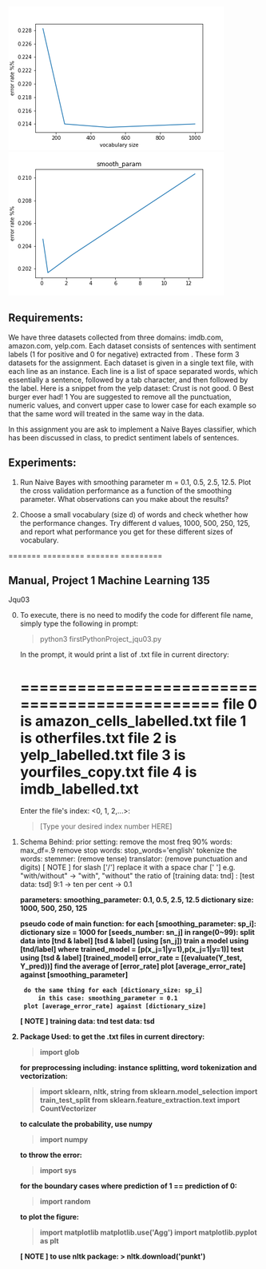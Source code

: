 ![jqu03_d](jqu03_d.png)
![jqu03_m](jqu03_m.png)

## Requirements:
  We have three datasets collected from three domains: imdb.com, amazon.com, yelp.com. Each dataset consists of sentences with sentiment labels (1 for positive and 0 for negative) extracted from . These form 3 datasets for the assignment.
  Each dataset is given in a single text file, with each line as an instance. Each line is a list of space separated words, which essentially a sentence, followed by a tab character, and then followed by the label. Here is a snippet from the yelp dataset:
      Crust is not good. 0 
      Best burger ever had! 1
  You are suggested to remove all the punctuation, numeric values, and convert upper case to lower case for each example so that the same word will treated in the same way in the data.

  In this assignment you are ask to implement a Naive Bayes classifier, 
  which has been discussed in class, to predict sentiment labels of sentences.

## Experiments:

  1) Run Naive Bayes with smoothing parameter m = 0.1, 0.5, 2.5, 12.5. 
    Plot the cross validation performance as a function of the smoothing parameter. What observations can you make about the results?

  2) Choose a small vocabulary (size d) of words and check whether how the performance changes. 
    Try different d values, 1000, 500, 250, 125, and report what performance you get for these different sizes of vocabulary.
    
    
======= ========= ======= =========
## Manual, Project 1 Machine Learning 135
Jqu03

0) To execute, 
    there is no need to modify the code for different file name, 
    simply type the following in prompt:
    
    > python3 firstPythonProject_jqu03.py

    In the prompt, it would print a list of .txt file in current directory:

    ==============================================
           file 0 is amazon_cells_labelled.txt
           file 1 is otherfiles.txt
           file 2 is yelp_labelled.txt
           file 3 is yourfiles_copy.txt
           file 4 is imdb_labelled.txt
    ==============================================

    Enter the file's index: <0, 1, 2,...>: 
    >[Type your desired index number HERE]

1) Schema Behind:
    <a> prior setting: 
        remove the most freq 90% words: 
            max_df=.9
        remove stop words: 
            stop_words='english'
        tokenize the words: 
            stemmer: (remove tense) 
        translator: (remove punctuation and digits)
        [ NOTE ] for slash ['/'] replace it with a space char [' '] 
            e.g. "with/without" -> "with", "without"
        the ratio of [training data: tnd] : [test data: tsd] 
            9:1 -> ten per cent -> 0.1 

    <b> parameters:
        smoothing_parameter: 0.1, 0.5, 2.5, 12.5
        dictionary size:  1000, 500, 250, 125

    <c> pseudo code of main function:
        for each [smoothing_parameter: sp_i]:
            dictionary size = 1000
            for [seeds_number: sn_j] in range(0~99):
                split data into [tnd & label] [tsd & label] (using [sn_j]) 
                train a model using [tnd/label]
                    where trained_model = [p(x_j=1|y=1),p(x_j=1|y=1)] 
                test using [tsd & label]  [trained_model]
                error_rate = [(evaluate(Y_test, Y_pred))]
                find the average of [error_rate]
        plot [average_error_rate] against [smoothing_parameter]

        do the same thing for each [dictionary_size: sp_i]
            in this case: smoothing_parameter = 0.1
        plot [average_error_rate] against [dictionary_size]

    [ NOTE ] 
        training data: tnd
        test data: tsd

2) Package Used:
    to get the .txt files in current directory:
    > import glob

    for preprocessing including:
      instance splitting, 
      word tokenization and vectorization:
    > import sklearn, nltk, string
    > from sklearn.model_selection import train_test_split
    > from sklearn.feature_extraction.text import CountVectorizer
    
    to calculate the probability, use numpy
    > import numpy
    
    to throw the error:
    > import sys

    for the boundary cases where prediction of 1 == prediction of 0:
    > import random

    to plot the figure:
    > import matplotlib
    > matplotlib.use('Agg') 
    >	import matplotlib.pyplot as plt 

    [ NOTE ] 
        to use nltk package:
        > nltk.download('punkt')
